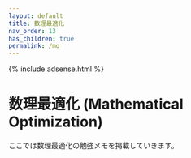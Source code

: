 ```yaml
---
layout: default
title: 数理最適化
nav_order: 13
has_children: true
permalink: /mo
---
```


{% include adsense.html %} 

# 数理最適化 (Mathematical Optimization)

ここでは数理最適化の勉強メモを掲載していきます。
